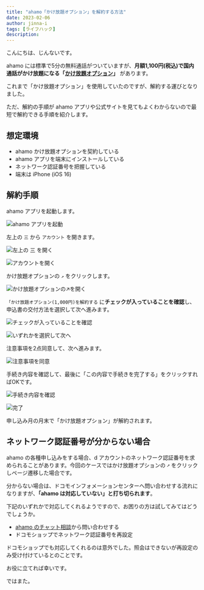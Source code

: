 ```yaml
---
title: "ahamo「かけ放題オプション」を解約する方法"
date: 2023-02-06
author: jinna-i
tags: [ライフハック]
description: 
---
```


こんにちは、じんないです。

ahamo には標準で5分の無料通話がついていますが、**月額1,100円(税込)で国内通話がかけ放題になる「[かけ放題オプション](https://faq.ahamo.com/faq/show/3?category_id=13&site_domain=default)」** があります。

これまで「かけ放題オプション」を使用していたのですが、解約する運びとなりました。

ただ、解約の手順が ahamo アプリや公式サイトを見てもよくわからないので最短で解約できる手順を紹介します。

## 想定環境

- ahamo かけ放題オプションを契約している
- ahamo アプリを端末にインストールしている
- ネットワーク認証番号を把握している
- 端末は iPhone (iOS 16)

## 解約手順

ahamo アプリを起動します。

![ahamo アプリを起動](images/001.png)


左上の `三` から `アカウント` を開きます。

![左上の 三 を開く](images/002.png)

![アカウントを開く](images/003.png)

かけ放題オプションの `↗` をクリックします。

![かけ放題オプションの↗を開く](images/004.png)

`「かけ放題オプション(1,000円)を解約する` に**チェックが入っていることを確認**し、申込書の交付方法を選択して次へ進みます。

![チェックが入っていることを確認](images/005.png)

![いずれかを選択して次へ](images/006.png)

注意事項を2点同意して、次へ進みます。

![注意事項を同意](images/007.png)

手続き内容を確認して、最後に「この内容で手続きを完了する」をクリックすればOKです。

![手続き内容を確認](images/008.png)

![完了](images/009.png)

申し込み月の月末で「かけ放題オプション」が解約されます。

## ネットワーク認証番号が分からない場合

ahamo の各種申し込みをする場合、d アカウントのネットワーク認証番号を求められることがあります。今回のケースではかけ放題オプションの `➚` をクリックしページ遷移した場合です。

分からない場合は、ドコモインフォメーションセンターへ問い合わせする流れになりますが、**「ahamo は対応していない」と打ち切られます**。

下記のいずれかで対応してくれるようですので、お困りの方は試してみてはどうでしょうか。

- [ahamo のチャット相談](https://ahamo.com/chat/index.html)から問い合わせする
- ドコモショップでネットワーク認証番号を再設定

ドコモショップでも対応してくれるのは意外でした。照会はできないが再設定のみ受け付けているとのことです。

お役に立てれば幸いです。

ではまた。
